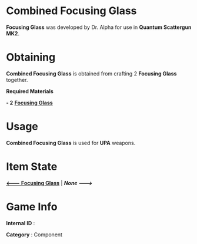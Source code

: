 # Combined Focusing Glass

**Focusing Glass** was developed by Dr. Alpha for use in **Quantum Scattergun MK2**.

# Obtaining

**Combined Focusing Glass** is obtained from crafting 2 **Focusing Glass** together.

**Required Materials**

**- 2** [**Focusing Glass**](https://github.com/AlphaMC0/Lone-Martian/blob/main/Glass/Focusing%20Glass.md)

# Usage

**Combined Focusing Glass** is used for **UPA** weapons.

# Item State

[**<--- Focusing Glass**](https://github.com/AlphaMC0/Lone-Martian/blob/main/Glass/Focusing%20Glass.md) | ***None --->***

# Game Info

**Internal ID** : 

**Category** : Component
